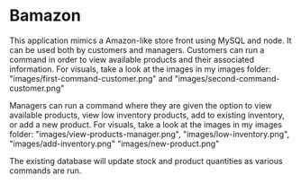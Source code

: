 # Bamazon

This application mimics a Amazon-like store front using MySQL and node.  It can be used both by customers and managers.  Customers can run a command in order to view available products and their associated information.
For visuals, take a look at the images in my images folder: 
    "images/first-command-customer.png" and
    "images/second-command-customer.png"

Managers can run a command where they are given the option to view available products, view low inventory products, add to existing inventory, or add a new product.
For visuals, take a look at the images in my images folder: 
"images/view-products-manager.png",
"images/low-inventory.png",
"images/add-inventory.png"
"images/new-product.png" 

The existing database will update stock and product quantities as various commands are run.

